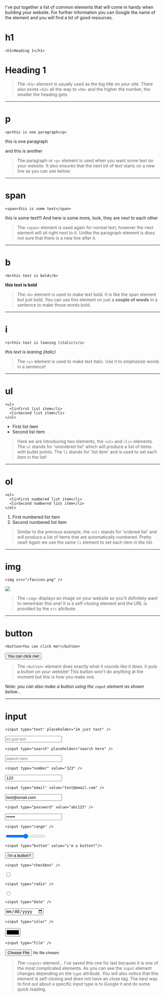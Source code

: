 I've put together a list of common elements that will come in handy when building your website. For further information you can Google the name of the element and you will find a lot of good resources.

# h1

`<h1>Heading 1</h1>`

<h1>Heading 1</h1>

>The `<h1>` element is usually used as the big title on your site. There also exists `<h2>` all the way to `<h6>` and the higher the number, the smaller the heading gets.

---

# p

`<p>this is one paragraph</p>`

<p>this is one paragraph</p>
<p>and this is another</p>

>The paragraph or `<p>` element is used when you want some text on your website. It also ensures that the next bit of text starts on a new line as you can see below:

---

# span

`<span>this is some text</span>`

<span>this is some text!!!</span>
<span>And here is some more, look, they are next to each other</span>

>The `<span>` element is used again for normal text, however the next element will sit right next to it. Unlike the paragraph element is does not sure that there is a new line after it.

---

# b

`<b>this text is bold</b>`

<b>this text is bold</b>

>The `<b>` element is used to make text bold. It is like the span element but just bold. You can use this element on just a **couple of words** in a sentence to make those words bold.

---

# i

`<i>this text is leaning (italic)</i>`

<i>this text is leaning (italic)</i>

>The `<i>` element is used to make text italic. Use it to *emphasize* words in a sentence!

---

# ul

```
<ul>
  <li>First list item</li>
  <li>Second list item</li>
</ul>
```

<ul>
  <li>First list item</li>
  <li>Second list item</li>
</ul>

>Here we are introducing two elements, the `<ul>` and `<li>` elements. The `ul` stands for 'unordered list' which will produce a list of items with bullet points. The `li` stands for 'list item' and is used to set each item in the list!

---

# ol

```
<ol>
  <li>First numbered list item</li>
  <li>Second numbered list item</li>
</ol>
```

<ol>
  <li>First numbered list item</li>
  <li>Second numbered list item</li>
</ol>

>Similar to the previous example, the `<ol>` stands for 'ordered list' and will produce a list of items that are automatically numbered. Pretty neat! Again we use the same `li` element to set each item in the list.

---

# img

`<img src="/favicon.png" />`

<img src="/favicon.png" />

>The `<img>` displays an image on your website so you'll definitely want to remember this one! It is a self-closing element and the URL is provided by the `src` attribute.

---

# button

`<button>You can click me!</button>`

<button>You can click me!</button>

>The `<button>` element does exactly what it sounds like it does. It puts a button on your website! This button won't do anything at the moment but this is how you make one.

*Note: you can also make a button using the `input` element as shown below...*

---

# input

`<input type="text" placeholder="im just text" />`

<input type="text" placeholder="im just text" />

`<input type="search" placeholder="search here" />`

<input type="search" placeholder="search here" />

`<input type="number" value="123" />`

<input type="number" value="123" />

`<input type="email" value="test@email.com" />`

<input type="email" value="test@email.com" />

`<input type="password" value="abc123" />`

<input type="password" value="abc123" />

`<input type="range" />`

<input type="range" />

`<input type="button" value="i'm a button?"/>`

<input type="button" value="i'm a button?"/>

`<input type="checkbox" />`

<input type="checkbox" />

`<input type="radio" />`

<input type="radio" />

`<input type="date" />`

<input type="date" />

`<input type="color" />`

<input type="color" />

`<input type="file" />`

<input type="file" />


>The `<input>` element... I've saved this one for last because it is one of the most complicated elements. As you can see the `input` element changes depending on the `type` attribute. You will also notice that this element is self-closing and does not have an close tag. The best way to find out about a specific input type is to Google it and do some quick reading.